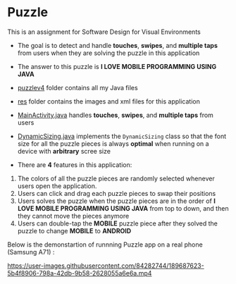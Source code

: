 # Puzzle

This is an assignment for Software Design for Visual Environments

* The goal is to detect and handle **touches**, **swipes**, and **multiple taps** from users when they are solving the puzzle in this application
* The answer to this puzzle is **I LOVE MOBILE PROGRAMMING USING JAVA**
* [puzzlev4](java/com/jblearning/puzzlev4) folder contains all my Java files
* [res](res) folder contains the images and xml files for this application
* [MainActivity.java](java/com/jblearning/puzzlev4/MainActivity.java) handles **touches**, **swipes**, and **multiple taps** from users
* [DynamicSizing.java](java/com/jblearning/puzzlev4/DynamicSizing.java) implements the `DynamicSizing` class so that the font size for all the puzzle pieces is always **optimal** when running on a device with **arbitrary** scree size 

* There are **4** features in this application:

1. The colors of all the puzzle pieces are randomly selected whenever users open the application.
2. Users can click and drag each puzzle pieces to swap their positions
3. Users solves the puzzle when the puzzle pieces are in the order of **I LOVE MOBILE PROGRAMMING USING JAVA** from top to down, and then they cannot move the pieces anymore
4. Users can double-tap the **MOBILE** puzzle piece after they solved the puzzle to change **MOBILE** to **ANDROID**

Below is the demonstartion of runnning Puzzle app on a real phone (Samsung A71) :



https://user-images.githubusercontent.com/84282744/189687623-5b4f8906-798a-42db-9b58-2628055a6e6a.mp4

